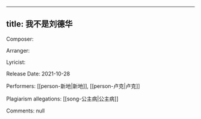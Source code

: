 
---
title: 我不是刘德华
---
Composer: 

Arranger: 

Lyricist: 

Release Date: 2021-10-28

Performers: [[person-新地|新地]], [[person-卢克|卢克]]

Plagiarism allegations:
[[song-公主病|公主病]]

Comments:
null
